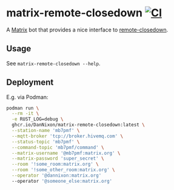 # matrix-remote-closedown [![CI](https://github.com/DanNixon/matrix-remote-closedown/actions/workflows/ci.yml/badge.svg?branch=main)](https://github.com/DanNixon/matrix-remote-closedown/actions/workflows/ci.yml)

A [Matrix](https://matrix.org/) bot that provides a nice interface to [remote-closedown](https://github.com/DanNixon/remote-closedown).

## Usage

See `matrix-remote-closedown --help`.

## Deployment

E.g. via Podman:
```sh
podman run \
  --rm -it \
  -e RUST_LOG=debug \
  ghcr.io/DanNixon/matrix-remote-closedown:latest \
  --station-name 'mb7pmf' \
  --mqtt-broker 'tcp://broker.hivemq.com' \
  --status-topic 'mb7pmf' \
  --command-topic 'mb7pmf/command' \
  --matrix-username '@mb7pmf:matrix.org' \
  --matrix-password 'super_secret' \
  --room '!some_room:matrix.org' \
  --room '!some_other_room:matrix.org' \
  --operator '@dannixon:matrix.org'
  --operator '@someone_else:matrix.org'
```
